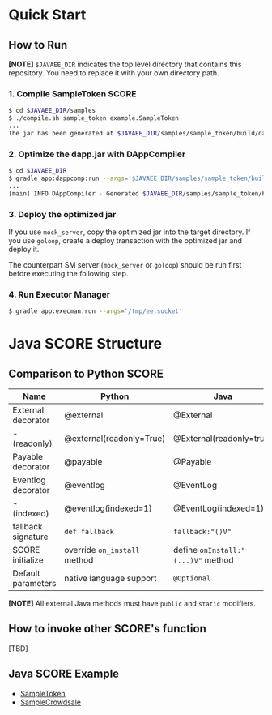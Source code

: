 # Quick Start

## How to Run

**[NOTE]** `$JAVAEE_DIR` indicates the top level directory that contains this repository. You need to replace it with your own directory path.

### 1. Compile SampleToken SCORE

```bash
$ cd $JAVAEE_DIR/samples
$ ./compile.sh sample_token example.SampleToken
...
The jar has been generated at $JAVAEE_DIR/samples/sample_token/build/dapp.jar
```

### 2. Optimize the dapp.jar with DAppCompiler

```bash
$ cd $JAVAEE_DIR
$ gradle app:dappcomp:run --args='$JAVAEE_DIR/samples/sample_token/build/dapp.jar -debug'
...
[main] INFO DAppCompiler - Generated $JAVAEE_DIR/samples/sample_token/build/optimized-debug.jar
```

### 3. Deploy the optimized jar

If you use `mock_server`, copy the optimized jar into the target directory.
If you use `goloop`, create a deploy transaction with the optimized jar and deploy it.

The counterpart SM server (`mock_server` or `goloop`) should be run first before executing the following step.

### 4. Run Executor Manager

```bash
$ gradle app:execman:run --args='/tmp/ee.socket'
```

# Java SCORE Structure

## Comparison to Python SCORE

| Name | Python | Java |
|---|---|---|
| External decorator | @external | @External |
| - (readonly)| @external(readonly=True) | @External(readonly=true) |
| Payable decorator | @payable | @Payable |
| Eventlog decorator | @eventlog | @EventLog |
| - (indexed) | @eventlog(indexed=1) | @EventLog(indexed=1) |
| fallback signature | `def fallback` | `fallback:"()V"` |
| SCORE initialize | override `on_install` method | define `onInstall:"(...)V"` method |
| Default parameters | native language support | `@Optional` |

**[NOTE]** All external Java methods must have `public` and `static` modifiers.

## How to invoke other SCORE's function
[TBD]

## Java SCORE Example

- [SampleToken](./samples/sample_token/src/example/SampleToken.java)
- [SampleCrowdsale](./samples/crowdsale/src/example/SampleCrowdsale.java)
